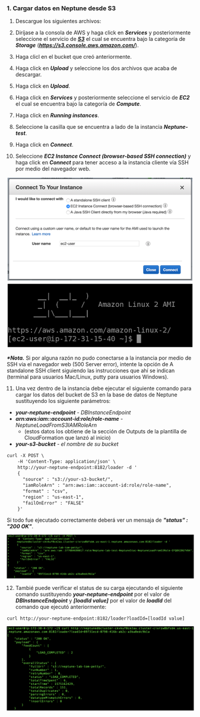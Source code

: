 ### 1. Cargar datos en Neptune desde S3

1. Descargue los siguientes archivos:

2. Diríjase a la consola de AWS y haga click en **_Services_** y posteriormente seleccione el servicio de [**_S3_**](https://s3.console.aws.amazon.com/) el cual se encuentra bajo la categoría de **_Storage_** (**_https://s3.console.aws.amazon.com/_**).
3. Haga clicl en el bucket que creó anteriormente.
4. Haga click en ***Upload*** y seleccione los dos archivos que acaba de descargar.
5. Haga click en ***Upload***.
6. Haga click en **_Services_** y posteriormente seleccione el servicio de **_EC2_** el cual se encuentra bajo la categoría de **_Compute_**.
7. Haga click en **_Running instances_**.
8. Seleccione la casilla que se encuentra a lado de la instancia **_Neptune-test_**.
9. Haga click en **_Connect_**.
10. Seleccione **_EC2 Instance Connect (browser-based SSH connection)_** y haga click en **_Connect_** para tener acceso a la instancia cliente vía SSH por medio del navegador web.

![Connect to Linux Server](images/connect.png)
![EC2 CLI](images/ec2cli.png)

**_*Nota._** Si por alguna razón no pudo conectarse a la instancia por medio de SSH via el navegador web (500 Server error), intente la opción de A standalone SSH client siguiendo las instrucciones que ahí se indican (terminal para usuarios Mac/Linux, putty para usuarios Windows).

11. Una vez dentro de la instancia debe ejecutar el siguiente comando para cargar los datos del bucket de S3 en la base de datos de Neptune sustituyendo los siguiente parámetros:

* ***your-neptune-endpoint*** - *DBInstanceEndpoint* 
* ***arn:aws:iam::account-id:role/role-name*** - *NeptuneLoadFromS3IAMRoleArn*
    * (estos datos los obtiene de la sección de Outputs de la plantilla de CloudFormation que lanzó al inicio)
* ***your-s3-bucket*** - *el nombre de su bucket*

```
curl -X POST \
    -H 'Content-Type: application/json' \
    http://your-neptune-endpoint:8182/loader -d '
    { 
      "source" : "s3://your-s3-bucket/", 
      "iamRoleArn" : "arn:aws:iam::account-id:role/role-name",
      "format" : "csv", 
      "region" : "us-east-1", 
      "failOnError" : "FALSE"
    }'
```
Si todo fue ejecutado correctamente deberá ver un mensaja de ***"status" : "200 OK"***.

!["status" : "200 OK"](images/status200ok.png)

12. Tambié puede verificar el status de su carga ejecutando el siguiente comando sustituyendo ***your-neptune-endpoint*** por el valor de ***DBInstanceEndpoint*** y ***[loadId value]*** por el valor de ***loadId*** del comando que ejecutó anteriormente:

```
curl http://your-neptune-endpoint:8182/loader?loadId=[loadId value]
```

!["status" : "Load Completed"](images/loadcompleted.png)